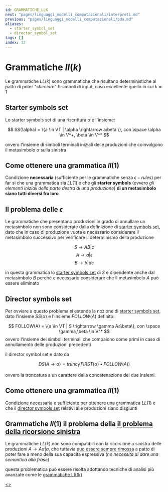 ```yaml
---
id: GRAMMATICHE_LLK
next: "pages/linguaggi_modelli_computazionali/interpreti.md"
previous: "pages/linguaggi_modelli_computazionali/pda.md"
aliases:
  - starter_symbol_set
  - director_symbol_set
tags: []
index: 12
---
```


# Grammatiche $ll(k)$

Le grammatiche $LL(k)$ sono grammatiche che risultano deterministiche al patto di poter *"sbirciare"* $k$ simboli di input, caso eccellente quello in cui $k=1$

## Starter symbols set

Lo starter symbols set di una riscrittura $\alpha$ e l'insieme:

$$
SS(\alpha) = \{a \in VT | \alpha \rightarrow a\beta \}, con \space \alpha \in V^+, \beta \in V^*
$$

ovvero l'insieme di simboli terminali iniziali delle produzioni che coinvolgono il metasimbolo $\alpha$ sulla sinistra

## Come ottenere una grammatica $ll(1)$

Condizione **necessaria** (sufficiente per le grammatiche senza $\epsilon -rules$) per far si che una grammatica sia $LL(1)$ e che gli **starter symbols** (*ovvero gli elementi iniziali della parte destra di una produzione*) **di un metasimbolo siano tutti diversi fra loro**

## Il problema delle $\epsilon$

Le grammatiche che presentano produzioni in grado di annullare un metasimbolo non sono considerate dalla definizione di [starter symbols set](pages/linguaggi_modelli_computazionali/grammatiche_llk.md#STARTER%20SYMBOLS%20SET), dato che in caso di produzione vuota e necessario considerare il metasimbolo successivo per verificare il determinismo della produzione

$$
S \rightarrow AB|c
$$
$$
A \rightarrow a|\epsilon
$$
$$
B \rightarrow b|dc
$$

in questa grammatica lo [starter symbols set](pages/linguaggi_modelli_computazionali/grammatiche_llk.md#STARTER%20SYMBOLS%20SET) di $S$ e dipendente anche dal metasimbolo $B$ perché e necessario considerare che il metasimbolo $A$ può essere eliminato

## Director symbols set

Per ovviare a questo problema si estende la nozione di [starter symbols set](pages/linguaggi_modelli_computazionali/grammatiche_llk.md#STARTER%20SYMBOLS%20SET), dato l'insieme $SS(\alpha)$ e l'insieme $FOLLOW(A)$ definito:

$$
FOLLOW(A) = \{a \in VT | S \rightarrow \gamma Aa\beta\}, con \space \gamma,\beta \in V^*
$$
ovvero l'insieme dei simboli terminali che compaiono come primi in caso di annullamento delle produzioni precedenti

il director symbol set e dato da

$$
DS(A\rightarrow \alpha) = trunc_1(FIRST(\alpha)\bullet FOLLOW(A))
$$

ovvero la troncatura a un carattere della concatenazione dei due insiemi.

## Come ottenere una grammatica $ll(1)$

Condizione necessaria e sufficiente per ottenere una grammatica $LL(1)$ e che il [director symbols set](pages/linguaggi_modelli_computazionali/grammatiche_llk.md#DIRECTOR%20SYMBOLS%20SET) relativi alle produzioni siano disgiunti

## Grammatiche $ll(1)$ il problema della [il problema della ricorsione sinistra](pages/linguaggi_modelli_computazionali/grammatiche_tipo_2.md#il%20problema%20della%20ricorsione%20sinistra)

Le grammatiche $LL(k)$ non sono compatibili con la ricorsione a sinistra delle produzioni $A \rightarrow A\alpha | a$, che tuttavia [può essere sempre rimossa](pages/linguaggi_modelli_computazionali/grammatiche_tipo_2.md#eliminazione%20della%20ricorsione%20sinistra) a patto di poter fare a meno della sua capacita espressiva (*no necessita di dare una semantica alla frase*)

questa problematica può essere risolta adottando tecniche di analisi più avanzate come le [grammatiche LR(k)](pages/linguaggi_modelli_computazionali/grammatiche_lrk.md)

[<](pages/linguaggi_modelli_computazionali/pda.md)[>](pages/linguaggi_modelli_computazionali/interpreti.md)

